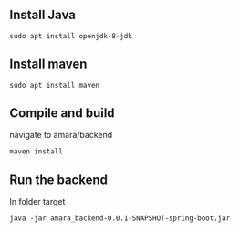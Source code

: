 ## Install Java
```
sudo apt install openjdk-8-jdk
```

## Install maven

```
sudo apt install maven
```

## Compile and build
navigate to amara/backend
```
maven install
```

## Run the backend
In folder target
```
java -jar amara_backend-0.0.1-SNAPSHOT-spring-boot.jar
```